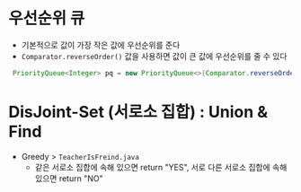 # 우선순위 큐

- 기본적으로 값이 가장 작은 값에 우선순위를 준다
- `Comparator.reverseOrder()` 값을 사용하면 값이 큰 값에 우선순위를 줄 수 있다

```java
 PriorityQueue<Integer> pq = new PriorityQueue<>(Comparator.reverseOrder());
```

# DisJoint-Set (서로소 집합) : Union & Find

- Greedy > `TeacherIsFreind.java`
  - 같은 서로소 집합에 속해 있으면 return "YES", 서로 다른 서로소 집합에 속해 있으면 return "NO"
